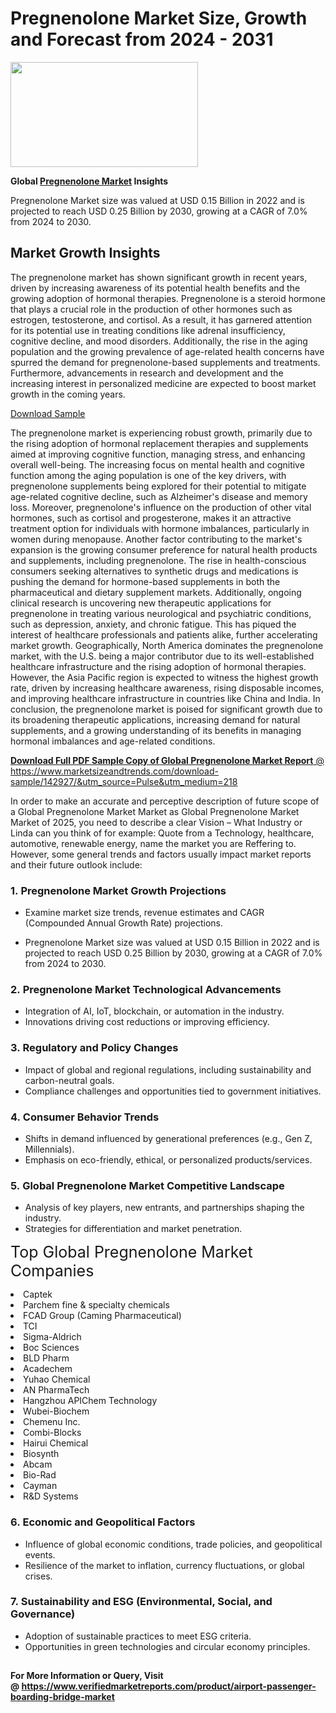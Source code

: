 <H1>Pregnenolone Market Size, Growth and Forecast from 2024 - 2031</H1><img class="aligncenter size-medium wp-image-584254" src="https://thirdeyenews.in/wp-content/uploads/2024/09/Global-Market-Research-300x168.jpeg" alt="" width="300" height="168" /><p><strong>Global&nbsp;<a href="https://www.marketsizeandtrends.com/download-sample/142927/&amp;utm_source=Pulse&amp;utm_medium=218">Pregnenolone Market</a> Insights</strong></p><p>Pregnenolone Market size was valued at USD 0.15 Billion in 2022 and is projected to reach USD 0.25 Billion by 2030, growing at a CAGR of 7.0% from 2024 to 2030.</p><p><h2>Market Growth Insights</h2> <p>The pregnenolone market has shown significant growth in recent years, driven by increasing awareness of its potential health benefits and the growing adoption of hormonal therapies. Pregnenolone is a steroid hormone that plays a crucial role in the production of other hormones such as estrogen, testosterone, and cortisol. As a result, it has garnered attention for its potential use in treating conditions like adrenal insufficiency, cognitive decline, and mood disorders. Additionally, the rise in the aging population and the growing prevalence of age-related health concerns have spurred the demand for pregnenolone-based supplements and treatments. Furthermore, advancements in research and development and the increasing interest in personalized medicine are expected to boost market growth in the coming years.</p> <p><a href="download-link">Download Sample</a></p> <p>The pregnenolone market is experiencing robust growth, primarily due to the rising adoption of hormonal replacement therapies and supplements aimed at improving cognitive function, managing stress, and enhancing overall well-being. The increasing focus on mental health and cognitive function among the aging population is one of the key drivers, with pregnenolone supplements being explored for their potential to mitigate age-related cognitive decline, such as Alzheimer's disease and memory loss. Moreover, pregnenolone's influence on the production of other vital hormones, such as cortisol and progesterone, makes it an attractive treatment option for individuals with hormone imbalances, particularly in women during menopause. Another factor contributing to the market's expansion is the growing consumer preference for natural health products and supplements, including pregnenolone. The rise in health-conscious consumers seeking alternatives to synthetic drugs and medications is pushing the demand for hormone-based supplements in both the pharmaceutical and dietary supplement markets. Additionally, ongoing clinical research is uncovering new therapeutic applications for pregnenolone in treating various neurological and psychiatric conditions, such as depression, anxiety, and chronic fatigue. This has piqued the interest of healthcare professionals and patients alike, further accelerating market growth. Geographically, North America dominates the pregnenolone market, with the U.S. being a major contributor due to its well-established healthcare infrastructure and the rising adoption of hormonal therapies. However, the Asia Pacific region is expected to witness the highest growth rate, driven by increasing healthcare awareness, rising disposable incomes, and improving healthcare infrastructure in countries like China and India. In conclusion, the pregnenolone market is poised for significant growth due to its broadening therapeutic applications, increasing demand for natural supplements, and a growing understanding of its benefits in managing hormonal imbalances and age-related conditions.</p> <p><a href="get-more-link"></p><p><span class=""><strong>Download Full PDF Sample Copy of Global Pregnenolone Market Report</strong> @ <a href="https://www.marketsizeandtrends.com/download-sample/142927/&amp;utm_source=Pulse&amp;utm_medium=218" target="_blank">https://www.marketsizeandtrends.com/download-sample/142927/&amp;utm_source=Pulse&amp;utm_medium=218</a></span></p><p>In order to make an accurate and perceptive description of future scope of a Global&nbsp;Pregnenolone Market Market as Global&nbsp;Pregnenolone Market Market of 2025, you need to describe a clear Vision &ndash; What Industry or Linda can you think of for example: Quote from a Technology, healthcare, automotive, renewable energy, name the market you are Reffering to. However, some general trends and factors usually impact market reports and their future outlook include:</p><h3>1.&nbsp;<strong>Pregnenolone Market Growth Projections</strong></h3><ul><li>Examine market size trends, revenue estimates and CAGR (Compounded Annual Growth Rate) projections.</li><li><p>Pregnenolone Market size was valued at USD 0.15 Billion in 2022 and is projected to reach USD 0.25 Billion by 2030, growing at a CAGR of 7.0% from 2024 to 2030.</p></li></ul><h3>2.&nbsp;<strong>Pregnenolone Market Technological Advancements</strong></h3><ul><li>Integration of AI, IoT, blockchain, or automation in the industry.</li><li>Innovations driving cost reductions or improving efficiency.</li></ul><h3>3.&nbsp;<strong>Regulatory and Policy Changes</strong></h3><ul><li>Impact of global and regional regulations, including sustainability and carbon-neutral goals.</li><li>Compliance challenges and opportunities tied to government initiatives.</li></ul><h3>4.&nbsp;<strong>Consumer Behavior Trends</strong></h3><ul><li>Shifts in demand influenced by generational preferences (e.g., Gen Z, Millennials).</li><li>Emphasis on eco-friendly, ethical, or personalized products/services.</li></ul><h3>5.&nbsp;<strong>Global Pregnenolone Market Competitive Landscape</strong></h3><ul><li>Analysis of key players, new entrants, and partnerships shaping the industry.</li><li>Strategies for differentiation and market penetration.</li></ul><p data-pm-slice="1 1 []"><span style="color: inherit; font-family: inherit; font-size: 25px;">Top Global Pregnenolone Market Companies</span></p><div class="" data-test-id=""><p><li>Captek</li><li> Parchem fine & specialty chemicals</li><li> FCAD Group (Caming Pharmaceutical)</li><li> TCI</li><li> Sigma-Aldrich</li><li> Boc Sciences</li><li> BLD Pharm</li><li> Acadechem</li><li> Yuhao Chemical</li><li> AN PharmaTech</li><li> Hangzhou APIChem Technology</li><li> Wubei-Biochem</li><li> Chemenu Inc.</li><li> Combi-Blocks</li><li> Hairui Chemical</li><li> Biosynth</li><li> Abcam</li><li> Bio-Rad</li><li> Cayman</li><li> R&D Systems</li></p></div><h3>6.&nbsp;<strong>Economic and Geopolitical Factors</strong></h3><ul><li>Influence of global economic conditions, trade policies, and geopolitical events.</li><li>Resilience of the market to inflation, currency fluctuations, or global crises.</li></ul><h3>7.&nbsp;<strong>Sustainability and ESG (Environmental, Social, and Governance)</strong></h3><ul><li>Adoption of sustainable practices to meet ESG criteria.</li><li>Opportunities in green technologies and circular economy principles.</li></ul><h2><strong style="font-size: 14px;">For More Information or Query, Visit @&nbsp;</strong><a style="background-color: #ffffff; font-size: 14px;" href="https://www.marketsizeandtrends.com/report/pregnenolone-market/" target="_blank">https://www.verifiedmarketreports.com/product/airport-passenger-boarding-bridge-market</a></h2>
